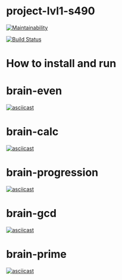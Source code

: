 # project-lvl1-s490

[![Maintainability](https://api.codeclimate.com/v1/badges/b93dfa76866a58476cd8/maintainability)](https://codeclimate.com/github/mrBertieWooster/project-lvl1-s490/maintainability)

[![Build Status](https://travis-ci.org/mrBertieWooster/project-lvl1-s490.svg?branch=master)](https://travis-ci.org/mrBertieWooster/project-lvl1-s490)

How to install and run
======================

# brain-even
[![asciicast](https://asciinema.org/a/WDYzPznQzSLE5rWKZTQpd1Vz2.png)](https://asciinema.org/a/WDYzPznQzSLE5rWKZTQpd1Vz2)

# brain-calc
[![asciicast](https://asciinema.org/a/Exz9X2A4utOnX735gL8qmGtIW.png)](https://asciinema.org/a/Exz9X2A4utOnX735gL8qmGtIW)

# brain-progression
[![asciicast](https://asciinema.org/a/Xfi9GpBYAdXoz7x20p82C5gEr.png)](https://asciinema.org/a/Xfi9GpBYAdXoz7x20p82C5gEr)

# brain-gcd
[![asciicast](https://asciinema.org/a/aTrSZ8deWYUHLQ0UvCcJzHRq9.png)](https://asciinema.org/a/aTrSZ8deWYUHLQ0UvCcJzHRq9)

# brain-prime
[![asciicast](https://asciinema.org/a/nQtIx5hW6x0OMy0GsdiVhAL4T.png)](https://asciinema.org/a/nQtIx5hW6x0OMy0GsdiVhAL4T)
